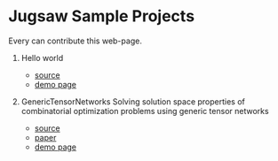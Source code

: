 # Jugsaw Sample Projects

Every can contribute this web-page.

1. Hello world
    * [source](https://github.com/Jugsaw/Jugsaw.jl/tree/main/example/hello_world)
    * [demo page]()

2. GenericTensorNetworks
Solving solution space properties of combinatorial optimization problems using generic tensor networks
    * [source](https://github.com/Jugsaw/Jugsaw.jl/tree/main/example/generic_tensornetwork)
    * [paper](https://epubs.siam.org/doi/10.1137/22M1501787)
    * [demo page]()